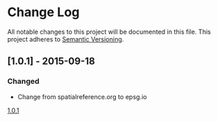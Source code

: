 # Change Log
All notable changes to this project will be documented in this file.
This project adheres to [Semantic Versioning](http://semver.org/).

## [1.0.1] - 2015-09-18 
### Changed
* Change from spatialreference.org to epsg.io

[1.0.1](https://github.com/koopjs/spatialreference/compare/v1.0.0...v1.0.1)

